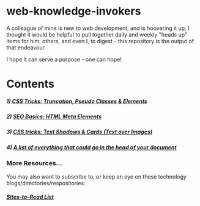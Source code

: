 # web-knowledge-invokers
A colleague of mine is new to web development, and is hoovering it up, I thought it would be helpful to pull together daily and weekly "heads up" items for him, others, and even I, to digest - this repository is the output of that endeavour.

I hope it can serve a purpose - one can hope!


# Contents
##### 1) [CSS Tricks: Truncation, Pseudo Classes & Elements](./episodes/1.md)
##### 2) [SEO Basics: HTML Meta Elements](./episodes/2.md)
##### 3) [CSS tricks: Text Shadows & Cards (Text over Images)](./episodes/3.md)
##### 4) [A list of everything that could go in the head of your document](./episodes/4.md)

### More Resources...
You may also want to subscribe to, or keep an eye on these technology blogs/directories/respositories:
##### [Sites-to-Read List](./resources/sites-to-read.md)

